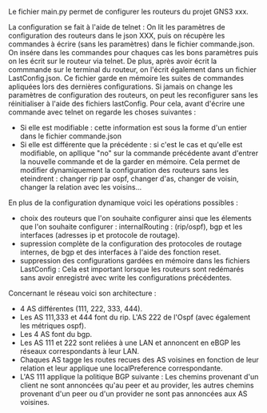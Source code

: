   Le fichier main.py permet de configurer les routeurs du projet GNS3 xxx.

  La configuration se fait à l'aide de telnet : On lit les paramètres de configuration des routeurs dans le json XXX, puis on récupère les commandes à écrire (sans les paramètres) dans le fichier commande.json. On insére dans les commandes pour chaques cas les bons paramètres puis on les écrit sur le routeur via telnet. De plus, après avoir écrit la commmande sur le terminal du routeur, on l'écrit également dans un fichier LastConfig.json. Ce fichier garde en mémoire les suites de commandes apliquées lors des dernières configurations.
  Si jamais on change les paramètres de configuration des routeurs, on peut les reconfigurer sans les réinitialiser à l'aide des fichiers lastConfig.  Pour cela, avant d'écrire une commande avec telnet on regarde les choses suivantes :
  - Si elle est modifiable : cette information est sous la forme d'un entier dans le fichier commande.json
  - Si elle est différente que la précédente : si c'est le cas et qu'elle est modifiable, on apllique "no" sur la commande précédente avant d'entrer la nouvelle commande et de la garder en mémoire.
  Cela permet de modifier dynamiquement la configuration des routeurs sans les eteindrent : changer rip par ospf, changer d'as, changer de voisin, changer la relation avec les voisins...

En plus de la configuration dynamique voici les opérations possibles :
  - choix des routeurs que l'on souhaite configurer ainsi que les élements que l'on souhaite configurer : internalRouting : (rip/ospf), bgp et les interfaces (adresses ip et protocole de routage).
  - supression complète de la configuration des protocoles de routage internes, de bgp et des interfaces à l'aide des fonction reset.
  - suppression des configurations gardées en mémoire dans les fichiers LastConfig : Cela est important lorsque les routeurs sont redémarés sans avoir enregistré avec write les configurations précédentes.

Concernant le réseau voici son architecture :
  - 4 AS différentes (111, 222, 333, 444). 
  - Les AS 111,333 et 444 font du rip. L'AS 222 de l'Ospf (avec également les métriques ospf).
  - Les 4 AS font du bgp.
  - Les AS 111 et 222 sont reliées à une LAN et annoncent en eBGP les réseaux correspondants à leur LAN.
  - Chaques AS tagge les routes recues des AS voisines en fonction de leur relation et leur applique une localPreference correspondante.
  - L'AS 111 applique la politique BGP suivante : Les chemins provenant d'un client ne sont annoncées qu'au peer et au provider, les autres chemins provenant d'un peer ou d'un provider ne sont pas annoncées aux AS voisines.
  

  
